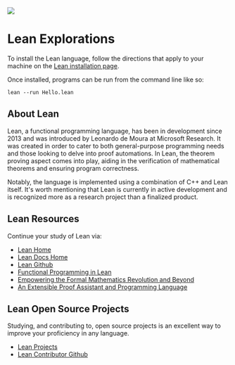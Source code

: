 <img src="https://raw.githubusercontent.com/rtoal/polyglot/master/docs/resources/lean-logo-64.png">

# Lean Explorations

To install the Lean language, follow the directions that apply to your machine on the [Lean installation page](https://leanprover-community.github.io/get_started.html).

Once installed, programs can be run from the command line like so:

```
lean --run Hello.lean
```

## About Lean

Lean, a functional programming language, has been in development since 2013 and was introduced by Leonardo de Moura at Microsoft Research. It was created in order to cater to both general-purpose programming needs and those looking to delve into proof automations. In Lean, the theorem proving aspect comes into play, aiding in the verification of mathematical theorems and ensuring program correctness.

Notably, the language is implemented using a combination of C++ and Lean itself. It's worth mentioning that Lean is currently in active development and is recognized more as a research project than a finalized product.

## Lean Resources

Continue your study of Lean via:

- [Lean Home](https://lean-lang.org/about/)
- [Lean Docs Home](https://lean-lang.org/documentation/)
- [Lean Github](https://github.com/leanprover-community/mathlib4)
- [Functional Programming in Lean](https://lean-lang.org/functional_programming_in_lean/title.html)
- [Empowering the Formal Mathematics Revolution and Beyond](https://www.youtube.com/watch?v=rDe0nIHINXs)
- [An Extensible Proof Assistant and Programming Language](https://lean-lang.org/talks/lean_itp_summer_school_2023.pdf)

## Lean Open Source Projects

Studying, and contributing to, open source projects is an excellent way to improve your proficiency in any language.

- [Lean Projects](https://leanprover-community.github.io/lean_projects.html)
- [Lean Contributor Github](https://github.com/leanprover-contrib/leanprover-contrib)
